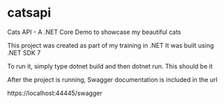 # catsapi
Cats API - A .NET Core Demo to showcase my beautiful cats

This project was created as part of my training in .NET
It was built using .NET SDK 7

To run it, simply type dotnet build and then dotnet run. This should be it

After the project is running, Swagger documentation is included in the url

https://localhost:44445/swagger
